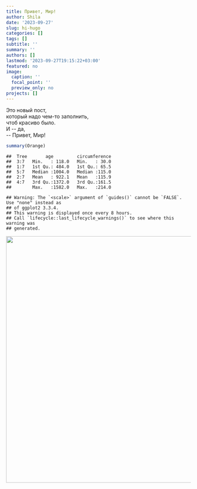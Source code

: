 ```yaml
---
title: Привет, Мир!
author: Shila
date: '2023-09-27'
slug: hi-hugo
categories: []
tags: []
subtitle: ''
summary: ''
authors: []
lastmod: '2023-09-27T19:15:22+03:00'
featured: no
image:
  caption: ''
  focal_point: ''
  preview_only: no
projects: []
---
```


Это новый пост,  
который надо чем-то заполнить,  
чтоб красиво было.  
И -- да,  
-- Привет, Мир!  


```r
summary(Orange)
```

```
##  Tree       age         circumference  
##  3:7   Min.   : 118.0   Min.   : 30.0  
##  1:7   1st Qu.: 484.0   1st Qu.: 65.5  
##  5:7   Median :1004.0   Median :115.0  
##  2:7   Mean   : 922.1   Mean   :115.9  
##  4:7   3rd Qu.:1372.0   3rd Qu.:161.5  
##        Max.   :1582.0   Max.   :214.0
```


```
## Warning: The `<scale>` argument of `guides()` cannot be `FALSE`. Use "none" instead as
## of ggplot2 3.3.4.
## This warning is displayed once every 8 hours.
## Call `lifecycle::last_lifecycle_warnings()` to see where this warning was
## generated.
```

<img src="{{< blogdown/postref >}}index_files/figure-html/unnamed-chunk-2-1.png" width="672" />




